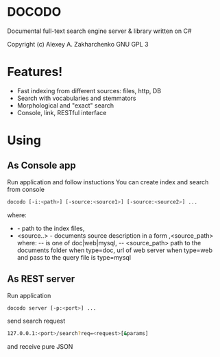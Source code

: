 # DOCODO 
Documental full-text search engine server & library written on C#

Copyright (c) Alexey A. Zakharchenko
GNU GPL 3

# Features!

  - Fast indexing from different sources: files, http, DB
  - Search with vocabularies and stemmators
  - Morphological and "exact" search
  - Console, link, RESTful interface

# Using 
## As Console app
Run application and follow instuctions
You can create index and search from console

```sh
docodo [-i:<path>] [-source:<source1>] [-source:<source2>] ...
```
where:
 - <path> - path to the index files, 
 - <source..> - documents source description in a form <type>,<source_path>
 where:
 -- <type> is one of doc|web|mysql,
 -- <source_path> path to the documents folder when type=doc, url of web server when type=web and pass to the query file is type=mysql
 

## As REST server
Run application 
```sh
docodo server [-p:<port>] ...
```
send search request

```sh
127.0.0.1:<port>/search?req=<request>[&params]
```
and receive pure JSON

